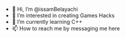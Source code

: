 - 👋 Hi, I’m @issamBelayachi
- 👀 I’m interested in creating Games Hacks
- 🌱 I’m currently learning C++
- 📫 How to reach me by messaging me here

<!---
issamBelayachi/issamBelayachi is a ✨ special ✨ repository because its `README.md` (this file) appears on your GitHub profile.
You can click the Preview link to take a look at your changes.
--->
